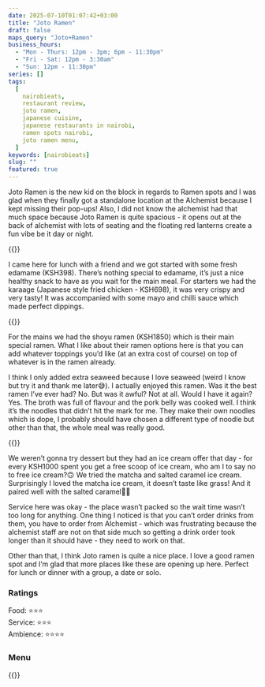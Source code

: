 ```yaml
---
date: 2025-07-10T01:07:42+03:00
title: "Joto Ramen"
draft: false
maps_query: "Joto+Ramen"
business_hours:
  - "Mon - Thurs: 12pm - 3pm; 6pm - 11:30pm"
  - "Fri - Sat: 12pm - 3:30am"
  - "Sun: 12pm - 11:30pm"
series: []
tags:
  [
    nairobieats,
    restaurant review,
    joto ramen,
    japanese cuisine,
    japanese restaurants in nairobi,
    ramen spots nairobi,
    joto ramen menu,
  ]
keywords: [nairobieats]
slug: ""
featured: true
---
```


Joto Ramen is the new kid on the block in regards to Ramen spots and I was glad when they finally got a standalone location at the Alchemist because I kept missing their pop-ups! Also, I did not know the alchemist had that much space because Joto Ramen is quite spacious - it opens out at the back of alchemist with lots of seating and the floating red lanterns create a fun vibe be it day or night.

{{<image-gallery key="joto-ramen" titles="joto-ramen-01 joto-ramen-02 joto-ramen-03">}}

I came here for lunch with a friend and we got started with some fresh edamame (KSH398). There’s nothing special to edamame, it’s just a nice healthy snack to have as you wait for the main meal. For starters we had the karaage (Japanese style fried chicken - KSH698), it was very crispy and very tasty! It was accompanied with some mayo and chilli sauce which made perfect dippings.

{{<image-gallery key="joto-ramen" titles="joto-ramen-04 joto-ramen-05">}}

For the mains we had the shoyu ramen (KSH1850) which is their main special ramen. What I like about their ramen options here is that you can add whatever toppings you’d like (at an extra cost of course) on top of whatever is in the ramen already.

I think I only added extra seaweed because I love seaweed (weird I know but try it and thank me later😅). I actually enjoyed this ramen. Was it the best ramen I’ve ever had? No. But was it awful? Not at all. Would I have it again? Yes. The broth was full of flavour and the pork belly was cooked well. I think it’s the noodles that didn’t hit the mark for me. They make their own noodles which is dope, I probably should have chosen a different type of noodle but other than that, the whole meal was really good.

{{<image-gallery key="joto-ramen" titles="joto-ramen-06 joto-ramen-07">}}

We weren’t gonna try dessert but they had an ice cream offer that day - for every KSH1000 spent you get a free scoop of ice cream, who am I to say no to free ice cream?🙃 We tried the matcha and salted caramel ice cream. Surprisingly I loved the matcha ice cream, it doesn’t taste like grass! And it paired well with the salted caramel👌🏾

Service here was okay - the place wasn’t packed so the wait time wasn’t too long for anything. One thing I noticed is that you can’t order drinks from them, you have to order from Alchemist - which was frustrating because the alchemist staff are not on that side much so getting a drink order took longer than it should have - they need to work on that.

Other than that, I think Joto ramen is quite a nice place. I love a good ramen spot and I’m glad that more places like these are opening up here. Perfect for lunch or dinner with a group, a date or solo.

### Ratings

Food: ⭐️⭐️⭐️<br>
Service: ⭐️️⭐️⭐️<br>
Ambience: ⭐⭐️⭐️⭐️<br>

### Menu

{{<remote-image-gallery key="joto-ramen-menu">}}

